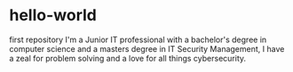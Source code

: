 # hello-world
first repository
I'm a Junior IT professional with a bachelor's degree in computer science and a masters degree in IT Security Management, I have a zeal for problem solving and a love for all things cybersecurity.
